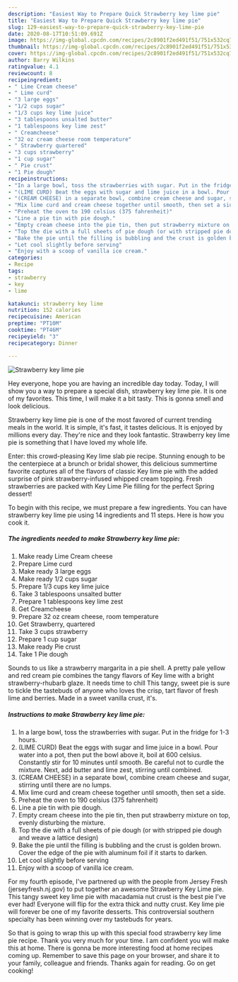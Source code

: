 ```yaml
---
description: "Easiest Way to Prepare Quick Strawberry key lime pie"
title: "Easiest Way to Prepare Quick Strawberry key lime pie"
slug: 129-easiest-way-to-prepare-quick-strawberry-key-lime-pie
date: 2020-08-17T10:51:09.691Z
image: https://img-global.cpcdn.com/recipes/2c8901f2ed491f51/751x532cq70/strawberry-key-lime-pie-recipe-main-photo.jpg
thumbnail: https://img-global.cpcdn.com/recipes/2c8901f2ed491f51/751x532cq70/strawberry-key-lime-pie-recipe-main-photo.jpg
cover: https://img-global.cpcdn.com/recipes/2c8901f2ed491f51/751x532cq70/strawberry-key-lime-pie-recipe-main-photo.jpg
author: Barry Wilkins
ratingvalue: 4.1
reviewcount: 8
recipeingredient:
- " Lime Cream cheese"
- " Lime curd"
- "3 large eggs"
- "1/2 cups sugar"
- "1/3 cups key lime juice"
- "3 tablespoons unsalted butter"
- "1 tablespoons key lime zest"
- " Creamcheese"
- "32 oz cream cheese room temperature"
- " Strawberry quartered"
- "3 cups strawberry"
- "1 cup sugar"
- " Pie crust"
- "1 Pie dough"
recipeinstructions:
- "In a large bowl, toss the strawberries with sugar. Put in the fridge for 1-3 hours."
- "(LIME CURD) Beat the eggs with sugar and lime juice in a bowl. Pour water into a pot, then put the bowl above it, boil at 600 celsius. Constantly stir for 10 minutes until smooth. Be careful not to curdle the mixture. Next, add butter and lime zest, stirring until combined."
- "(CREAM CHEESE) in a separate bowl, combine cream cheese and sugar, stirring until there are no lumps."
- "Mix lime curd and cream cheese together until smooth, then set a side."
- "Preheat the oven to 190 celsius (375 fahrenheit)"
- "Line a pie tin with pie dough."
- "Empty cream cheese into the pie tin, then put strawberry mixture on top, evenly disturbing the mixture."
- "Top the die with a full sheets of pie dough (or with stripped pie dough and weave a lattice design)"
- "Bake the pie until the filling is bubbling and the crust is golden brown. Cover the edge of the pie with aluminum foil if it starts to darken."
- "Let cool slightly before serving"
- "Enjoy with a scoop of vanilla ice cream."
categories:
- Recipe
tags:
- strawberry
- key
- lime

katakunci: strawberry key lime 
nutrition: 152 calories
recipecuisine: American
preptime: "PT10M"
cooktime: "PT46M"
recipeyield: "3"
recipecategory: Dinner

---
```



![Strawberry key lime pie](https://img-global.cpcdn.com/recipes/2c8901f2ed491f51/751x532cq70/strawberry-key-lime-pie-recipe-main-photo.jpg)

Hey everyone, hope you are having an incredible day today. Today, I will show you a way to prepare a special dish, strawberry key lime pie. It is one of my favorites. This time, I will make it a bit tasty. This is gonna smell and look delicious.

Strawberry key lime pie is one of the most favored of current trending meals in the world. It is simple, it's fast, it tastes delicious. It is enjoyed by millions every day. They're nice and they look fantastic. Strawberry key lime pie is something that I have loved my whole life.

Enter: this crowd-pleasing Key lime slab pie recipe. Stunning enough to be the centerpiece at a brunch or bridal shower, this delicious summertime favorite captures all of the flavors of classic Key lime pie with the added surprise of pink strawberry-infused whipped cream topping. Fresh strawberries are packed with Key Lime Pie filling for the perfect Spring dessert!


To begin with this recipe, we must prepare a few ingredients. You can have strawberry key lime pie using 14 ingredients and 11 steps. Here is how you cook it.

<!--inarticleads1-->

##### The ingredients needed to make Strawberry key lime pie:

1. Make ready  Lime Cream cheese
1. Prepare  Lime curd
1. Make ready 3 large eggs
1. Make ready 1/2 cups sugar
1. Prepare 1/3 cups key lime juice
1. Take 3 tablespoons unsalted butter
1. Prepare 1 tablespoons key lime zest
1. Get  Creamcheese
1. Prepare 32 oz cream cheese, room temperature
1. Get  Strawberry, quartered
1. Take 3 cups strawberry
1. Prepare 1 cup sugar
1. Make ready  Pie crust
1. Take 1 Pie dough


Sounds to us like a strawberry margarita in a pie shell. A pretty pale yellow and red cream pie combines the tangy flavors of Key lime with a bright strawberry-rhubarb glaze. It needs time to chill This tangy, sweet pie is sure to tickle the tastebuds of anyone who loves the crisp, tart flavor of fresh lime and berries. Made in a sweet vanilla crust, it&#39;s. 

<!--inarticleads2-->

##### Instructions to make Strawberry key lime pie:

1. In a large bowl, toss the strawberries with sugar. Put in the fridge for 1-3 hours.
1. (LIME CURD) Beat the eggs with sugar and lime juice in a bowl. Pour water into a pot, then put the bowl above it, boil at 600 celsius. Constantly stir for 10 minutes until smooth. Be careful not to curdle the mixture. Next, add butter and lime zest, stirring until combined.
1. (CREAM CHEESE) in a separate bowl, combine cream cheese and sugar, stirring until there are no lumps.
1. Mix lime curd and cream cheese together until smooth, then set a side.
1. Preheat the oven to 190 celsius (375 fahrenheit)
1. Line a pie tin with pie dough.
1. Empty cream cheese into the pie tin, then put strawberry mixture on top, evenly disturbing the mixture.
1. Top the die with a full sheets of pie dough (or with stripped pie dough and weave a lattice design)
1. Bake the pie until the filling is bubbling and the crust is golden brown. Cover the edge of the pie with aluminum foil if it starts to darken.
1. Let cool slightly before serving
1. Enjoy with a scoop of vanilla ice cream.


For my fourth episode, I&#39;ve partnered up with the people from Jersey Fresh (jerseyfresh.nj.gov) to put together an awesome Strawberry Key Lime pie. This tangy sweet key lime pie with macadamia nut crust is the best pie I&#39;ve ever had! Everyone will flip for the extra thick and nutty crust. Key lime pie will forever be one of my favorite desserts. This controversial southern specialty has been winning over my tastebuds for years. 

So that is going to wrap this up with this special food strawberry key lime pie recipe. Thank you very much for your time. I am confident you will make this at home. There is gonna be more interesting food at home recipes coming up. Remember to save this page on your browser, and share it to your family, colleague and friends. Thanks again for reading. Go on get cooking!
